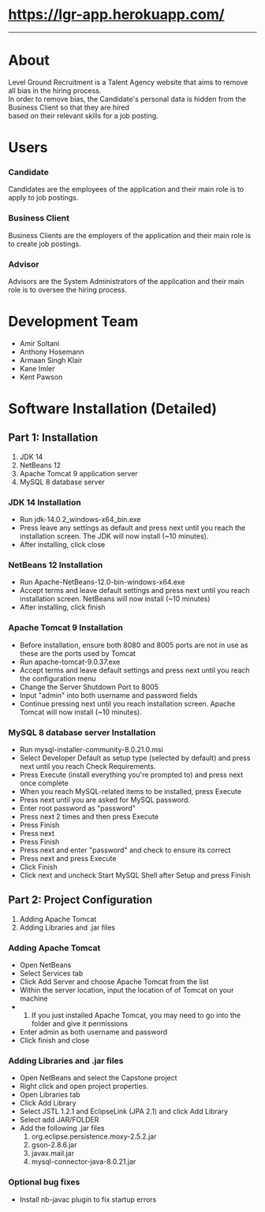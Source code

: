 # https://lgr-app.herokuapp.com/

---

# About
Level Ground Recruitment is a Talent Agency website that aims to remove all bias in the hiring process.  
In order to remove bias, the Candidate's personal data is hidden from the Business Client so that they are hired  
based on their relevant skills for a job posting.

# Users
### Candidate
Candidates are the employees of the application and their main role is to apply to job postings.

### Business Client
Business Clients are the employers of the application and their main role is to create job postings.

### Advisor
Advisors are the System Administrators of the application and their main role is to oversee the hiring process.

# Development Team
- Amir Soltani
- Anthony Hosemann
- Armaan Singh Klair
- Kane Imler 
- Kent Pawson

# Software Installation (Detailed)
## Part 1: Installation
1. JDK 14
2. NetBeans 12
3. Apache Tomcat 9 application server
4. MySQL 8 database server

### JDK 14 Installation
- Run jdk-14.0.2_windows-x64_bin.exe
- Press leave any settings as default and press next
until you reach the installation screen. The JDK will now install (~10 minutes).
- After installing, click close

### NetBeans 12 Installation 
- Run Apache-NetBeans-12.0-bin-windows-x64.exe
- Accept terms and leave default settings and press next 
until you reach installation screen. NetBeans will now install (~10 minutes)
- After installing, click finish

### Apache Tomcat 9 Installation
- Before installation, ensure both 8080 and 8005 ports are not in use
as these are the ports used by Tomcat
- Run apache-tomcat-9.0.37.exe
- Accept terms and leave default settings and press next
until you reach the configuration menu
- Change the Server Shutdown Port to 8005
- Input "admin" into both username and password fields
- Continue pressing next until you reach installation screen. Apache Tomcat will now install (~10 minutes).

### MySQL 8 database server Installation
- Run mysql-installer-community-8.0.21.0.msi
- Select Developer Default as setup type (selected by default) and press next
until you reach Check Requirements.
- Press Execute (install everything you're prompted to) and press next once complete
- When you reach MySQL-related items to be installed, press Execute
- Press next until you are asked for MySQL password.
- Enter root password as "password"
- Press next 2 times and then press Execute
- Press Finish
- Press next
- Press Finish
- Press next and enter "password" and check to ensure its correct
- Press next and press Execute
- Click Finish
- Click next and uncheck Start MySQL Shell after Setup and press Finish

## Part 2: Project Configuration
1. Adding Apache Tomcat
2. Adding Libraries and .jar files

### Adding Apache Tomcat
- Open NetBeans
- Select Services tab
- Click Add Server and choose Apache Tomcat from the list
- Within the server location, input the location of of Tomcat on your machine
- 1. If you just installed Apache Tomcat, you may need to go into the folder and give it permissions
- Enter admin as both username and password
- Click finish and close

### Adding Libraries and .jar files
- Open NetBeans and select the Capstone project
- Right click and open project properties.
- Open Libraries tab
- Click Add Library
- Select JSTL 1.2.1 and EclipseLink (JPA 2.1) and click Add Library
- Select add JAR/FOLDER
- Add the following .jar files
	1. org.eclipse.persistence.moxy-2.5.2.jar
	2. gson-2.8.6.jar
	3. javax.mail.jar
	4. mysql-connector-java-8.0.21.jar

### Optional bug fixes
- Install nb-javac plugin to fix startup errors
